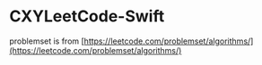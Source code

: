 # CXYLeetCode-Swift

problemset is from [https://leetcode.com/problemset/algorithms/](https://leetcode.com/problemset/algorithms/)
